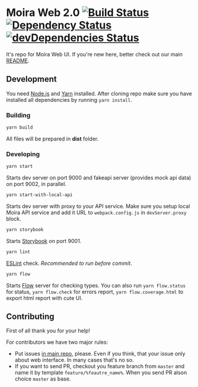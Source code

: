 # Moira Web 2.0 [![Build Status](https://travis-ci.org/moira-alert/web2.0.svg?branch=master)](https://travis-ci.org/moira-alert/web2.0) [![Dependency Status](https://david-dm.org/moira-alert/web2.0.svg)](https://david-dm.org/moira-alert/web2.0) [![devDependencies Status](https://david-dm.org/moira-alert/web2.0/dev-status.svg)](https://david-dm.org/moira-alert/web2.0?type=dev)

It's repo for Moira Web UI. If you're new here, better check out our main [README](https://github.com/moira-alert/moira/blob/master/README.md).

## Development

You need [Node.js](https://nodejs.org) and [Yarn](https://yarnpkg.com) installed. After cloning repo make sure you have installed all dependencies by running `yarn install`.

### Building

```bash
yarn build
```

All files will be prepared in **dist** folder.

### Developing

```bash
yarn start
```

Starts dev server on port 9000 and fakeapi server (provides mock api data) on port 9002, in parallel.

```bash
yarn start-with-local-api
```

Starts dev server with proxy to your API service. Make sure you setup local Moira API service and add it URL to `webpack.config.js` in `devServer.proxy` block.

```bash
yarn storybook
```

Starts [Storybook](https://storybook.js.org) on port 9001.

```bash
yarn lint
```

[ESLint](https://eslint.org) check. _Recommended to run before commit_.

```bash
yarn flow
```

Starts [Flow](https://flow.org) server for checking types. You can also run `yarn flow.status` for status, `yarn flow.check` for errors report, `yarn flow.coverage.html` to export html report with cute UI.

## Contributing

First of all thank you for your help!

For contributors we have two major rules:

- Put issues [in main repo](https://github.com/moira-alert/moira/issues), please. Even if you think, that your issue only about web interface. In many cases that's no so.
- If you want to send PR, checkout you feature branch from `master` and name it by template `feature/%feautre_name%`. When you send PR alson choice `master` as base.
